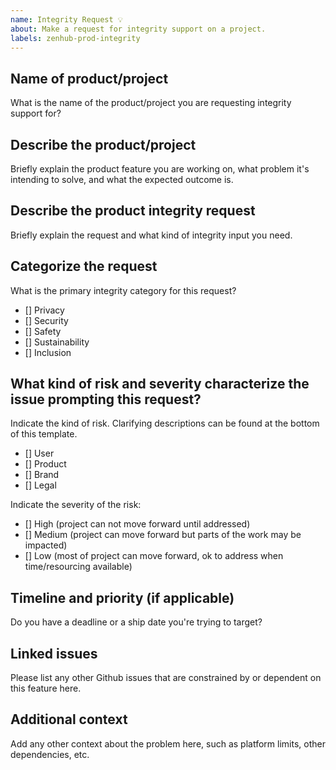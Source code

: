 ```yaml
---
name: Integrity Request 💡
about: Make a request for integrity support on a project.
labels: zenhub-prod-integrity
---
```

## Name of product/project
What is the name of the product/project you are requesting integrity support for?

## Describe the product/project
Briefly explain the product feature you are working on, what problem it's intending to solve, and what the expected outcome is.

## Describe the product integrity request
Briefly explain the request and what kind of integrity input you need.

## Categorize the request
What is the primary integrity category for this request?  
- [] Privacy
- [] Security
- [] Safety 
- [] Sustainability
- [] Inclusion

## What kind of risk and severity characterize the issue prompting this request?
Indicate the kind of risk. Clarifying descriptions can be found at the bottom of this template.
- [] User
- [] Product
- [] Brand
- [] Legal

Indicate the severity of the risk: 
- [] High (project can not move forward until addressed)
- [] Medium (project can move forward but parts of the work may be impacted)
- [] Low (most of project can move forward, ok to address when time/resourcing available)

## Timeline and priority (if applicable)
Do you have a deadline or a ship date you're trying to target? 

## Linked issues
Please list any other Github issues that are constrained by or dependent on this feature here.

## Additional context 
Add any other context about the problem here, such as platform limits, other dependencies, etc.


